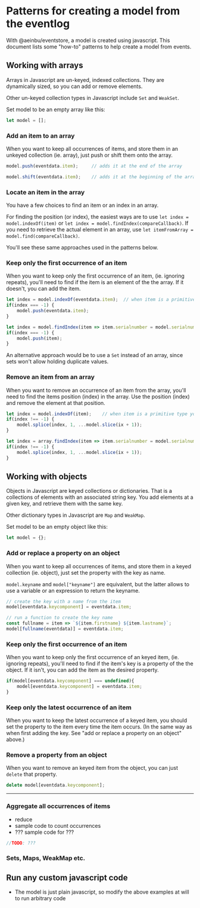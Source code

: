 # Patterns for creating a model from the eventlog
With @aeinbu/eventstore, a model is created using javascript.
This document lists some "how-to" patterns to help create a model from events.

## Working with arrays
Arrays in Javascript are un-keyed, indexed collections. They are dynamically sized, so you can add or remove elements.

Other un-keyed collection types in Javascript include `Set` and `WeakSet`.

Set model to be an empty array like this:
``` javascript
let model = [];
```


### Add an item to an array
When you want to keep all occurrences of items, and store them in an unkeyed collection (ie. array),
just push or shift them onto the array.

``` javascript
model.push(eventdata.item);		// adds it at the end of the array
```
``` javascript
model.shift(eventdata.item);	// adds it at the beginning of the array
```

### Locate an item in the array
You have a few choices to find an item or an index in an array.

For finding the position (or index), the easiest ways are to use `let index = model.indexOf(item)` or `let index = model.findIndex(compareCallback)`.
If you need to retrieve the actual element in an array, use `let itemFromArray = model.find(compareCallback)`.

You'll see these same approaches used in the patterns below.

### Keep only the first occurrence of an item
When you want to keep only the first occurrence of an item, (ie. ignoring repeats), you'll need to
find if the item is an element of the the array. If it doesn't, you can add the item.

``` javascript
let index = model.indexOf(eventdata.item);	// when item is a primitive type you can use .indexOf to find the index of an element
if(index === -1) {
	model.push(eventdata.item);
}
```

``` javascript
let index = model.findIndex(item => item.serialnumber = model.serialnumber);	// when item is a complex type, you're in charge of writing the comparer to use with .findIndex.
if(index === -1) {
	model.push(item);
}
```

An alternative approach would be to use a `Set` instead of an array, since sets won't allow holding duplicate values.

### Remove an item from an array
When you want to remove an occurrence of an item from the array, you'll need to find the items position (index) in
the array. Use the position (index) and remove the element at that position.

``` javascript
let index = model.indexOf(item);	// when item is a primitive type you can use .indexOf to find the index of an element
if(index !== -1) {
	model.splice(index, 1, ...model.slice(ix + 1));
}
```

``` javascript
let index = array.findIndex(item => item.serialnumber = model.serialnumber);	// when item is a complex, you're in charge of writing the comparer to use with .findIndex.
if(index !== -1) {
	model.splice(index, 1, ...model.slice(ix + 1));
}
```






## Working with objects
Objects in Javascript are keyed collections or dictionaries. That is a collections of elements with an associated string key.
You add elements at a given key, and retrieve them with the same key.

Other dictionary types in Javascript are `Map` and `WeakMap`.

Set model to be an empty object like this:
``` javascript
let model = {};
```

### Add or replace a property on an object
When you want to keep all occurrences of items, and store them in a keyed collection (ie. object),
just set the property with the key as name.

`model.keyname` and `model["keyname"]` are equivalent, but the latter allows to use a variable or an expression to return the keyname.

``` javascript
// create the key with a name from the item
model[eventdata.keycomponent] = eventdata.item;
```

``` javascript
// run a function to create the key name
const fullname = item => `${item.firstname} ${item.lastname}`;
model[fullname(eventdata)] = eventdata.item;
```

### Keep only the first occurrence of an item
When you want to keep only the first occurrence of an keyed item, (ie. ignoring repeats), you'll need to
find if the item's key is a property of the the object. If it isn't, you can add the item as the desired property.

``` javascript
if(model[eventdata.keycomponent] === undefined){
	model[eventdata.keycomponent] = eventdata.item;
}
```

### Keep only the latest occurrence of an item
When you want to keep the latest occurrence of a keyed item, you should set the property to the item every time the
item occurs. (In the same way as when first adding the key. See "add or replace a property on an object" above.)

### Remove a property from an object
When you want to remove an keyed item from the object, you can just `delete` that property.

``` javascript
delete model[eventdata.keycomponent];
```



---


### Aggregate all occurrences of items
- reduce
- sample code to count occurrences
- ??? sample code for ???
``` javascript
//TODO: ???
```

### Sets, Maps, WeakMap etc.


## Run any custom javascript code
- The model is just plain javascript, so modify the above examples at will to run arbitrary code
